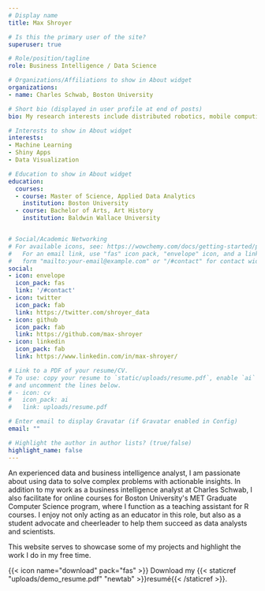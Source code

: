 ```yaml
---
# Display name
title: Max Shroyer

# Is this the primary user of the site?
superuser: true

# Role/position/tagline
role: Business Intelligence / Data Science

# Organizations/Affiliations to show in About widget
organizations:
- name: Charles Schwab, Boston University

# Short bio (displayed in user profile at end of posts)
bio: My research interests include distributed robotics, mobile computing and programmable matter.

# Interests to show in About widget
interests:
- Machine Learning
- Shiny Apps
- Data Visualization

# Education to show in About widget
education:
  courses:
  - course: Master of Science, Applied Data Analytics
    institution: Boston University
  - course: Bachelor of Arts, Art History
    institution: Baldwin Wallace University


# Social/Academic Networking
# For available icons, see: https://wowchemy.com/docs/getting-started/page-builder/#icons
#   For an email link, use "fas" icon pack, "envelope" icon, and a link in the
#   form "mailto:your-email@example.com" or "/#contact" for contact widget.
social:
- icon: envelope
  icon_pack: fas
  link: '/#contact'
- icon: twitter
  icon_pack: fab
  link: https://twitter.com/shroyer_data
- icon: github
  icon_pack: fab
  link: https://github.com/max-shroyer
- icon: linkedin
  icon_pack: fab
  link: https://www.linkedin.com/in/max-shroyer/

# Link to a PDF of your resume/CV.
# To use: copy your resume to `static/uploads/resume.pdf`, enable `ai` icons in `params.toml`, 
# and uncomment the lines below.
# - icon: cv
#   icon_pack: ai
#   link: uploads/resume.pdf

# Enter email to display Gravatar (if Gravatar enabled in Config)
email: ""

# Highlight the author in author lists? (true/false)
highlight_name: false
---
```


An experienced data and business intelligence analyst, I am passionate about using data to solve complex problems with actionable insights. In addition to my work as a business intelligence analyst at Charles Schwab, I also facilitate for online courses for Boston University's MET Graduate Computer Science program, where I function as a teaching assistant for R courses. I enjoy not only acting as an educator in this role, but also as a student advocate and cheerleader to help them succeed as data analysts and scientists.

This website serves to showcase some of my projects and highlight the work I do in my free time.

{{< icon name="download" pack="fas" >}} Download my {{< staticref "uploads/demo_resume.pdf" "newtab" >}}resumé{{< /staticref >}}.
